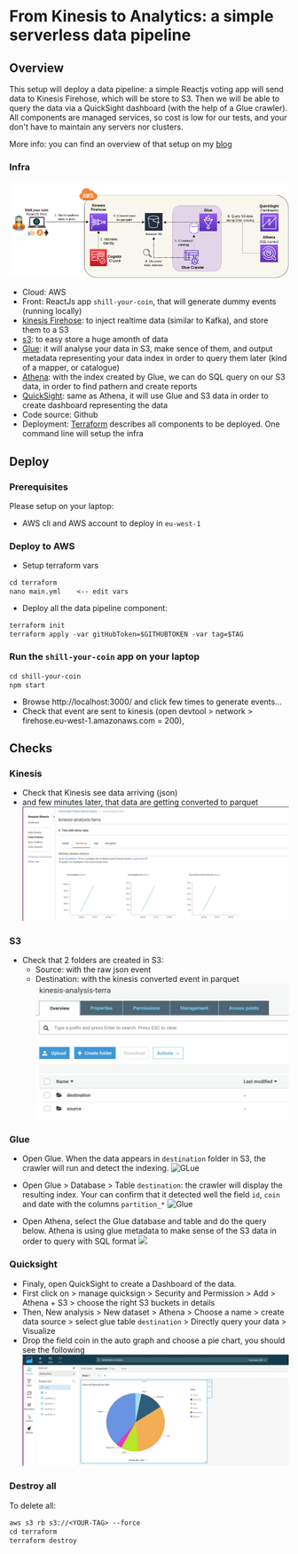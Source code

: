 # From Kinesis to Analytics: a simple serverless data pipeline

## Overview
This setup will deploy a data pipeline: a simple Reactjs voting app will send data to Kinesis Firehose, which will be store to S3. Then we will be able to query the data via a QuickSight dashboard (with the help of a Glue crawler). All components are managed services, so cost is low for our tests, and your don't have to maintain any servers nor clusters.

More info: you can find an overview of that setup on my [blog](https://greg.satoshi.tech/kinesis)

### Infra
![Infra](./.github/images/kinesis-analytics-infra.png)

- Cloud: AWS
- Front: ReactJs app `shill-your-coin`, that will generate dummy events (running locally)
- [kinesis Firehose](https://aws.amazon.com/kinesis/data-firehose/): to inject realtime data (similar to Kafka), and store them to a S3
- [s3](https://aws.amazon.com/s3): to easy store a huge amonth of data
- [Glue](https://aws.amazon.com/glue): it will analyse your data in S3, make sence of them, and output metadata representing your data index in order to query them later (kind of a mapper, or catalogue)
- [Athena](https://aws.amazon.com/glue): with the index created by Glue, we can do SQL query on our S3 data, in order to find pathern and create reports
- [QuickSight](https://aws.amazon.com/quicksight): same as Athena, it will use Glue and S3 data in order to create dashboard representing the data
- Code source: Github
- Deployment: [Terraform](https://www.terraform.io/) describes all components to be deployed. One command line will setup the infra

## Deploy

### Prerequisites
Please setup on your laptop:
- AWS cli and AWS account to deploy in `eu-west-1`

### Deploy to AWS
- Setup terraform vars
```
cd terraform
nano main.yml    <-- edit vars
```
- Deploy all the data pipeline component: 
```
terraform init
terraform apply -var gitHubToken=$GITHUBTOKEN -var tag=$TAG
```

### Run the `shill-your-coin` app on your laptop
```
cd shill-your-coin
npm start
```
- Browse http://localhost:3000/ and click few times to generate events...
- Check that event are sent to kinesis (open devtool > network > firehose.eu-west-1.amazonaws.com = 200), 

## Checks

### Kinesis
- Check that Kinesis see data arriving (json)
- and few minutes later, that data are getting converted to parquet
![Kinesis](./.github/images/1.kinesis.png)

### S3
- Check that 2 folders are created in S3: 
  - Source: with the raw json event
  - Destination: with the kinesis converted event in parquet
![S3](./.github/images/2.s3.png)

### Glue
- Open Glue. When the data appears in `destination` folder in S3, the crawler will run and detect the indexing.
![GLue](./.github/images/3.glue.png)
- Open Glue > Database > Table `destination`: the crawler will display the resulting index. Your can confirm that it detected well the field `id`, `coin` and date with the columns `partition_*`
![Glue](./.github/images/3.glue.png)

- Open Athena, select the Glue database and table and do the query below. Athena is using glue metadata to make sense of the S3 data in order to query with SQL format
![](./.github/images/4.atherna.png)

### Quicksight
- Finaly, open QuickSight to create a Dashboard of the data.
- First click on <your user> > manage quicksign > Security and Permission > Add > Athena + S3 > choose the right S3 buckets in details
- Then, New analysis > New dataset > Athena > Choose a name > create data source > select glue table `destination` > Directly query your data > Visualize
- Drop the field coin in the auto graph and choose a pie chart, you should see the following
![](./.github/images/5.quicksight.png)

### Destroy all
To delete all:
```
aws s3 rb s3://<YOUR-TAG> --force
cd terraform
terraform destroy
```
